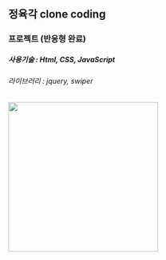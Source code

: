 ## 정육각 clone coding

### 프로젝트 (반응형 완료)


##### 사용기술 : Html, CSS, JavaScript
###### 라이브러리 : jquery, swiper

<img src="https://user-images.githubusercontent.com/107607247/196362191-d8f5cbed-05a2-4a06-bbcd-120e1d4633dd.png"  width="300px">

